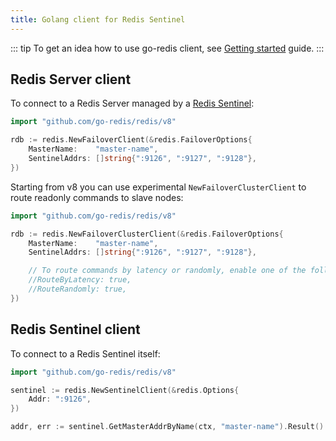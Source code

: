 ```yaml
---
title: Golang client for Redis Sentinel
---
```


<CoverImage title="Golang client for Redis Sentinel" />

<!-- prettier-ignore -->
::: tip
To get an idea how to use go-redis client, see [Getting started](server.md) guide.
:::

## Redis Server client

To connect to a Redis Server managed by a [Redis Sentinel](https://redis.io/topics/sentinel):

```go
import "github.com/go-redis/redis/v8"

rdb := redis.NewFailoverClient(&redis.FailoverOptions{
    MasterName:    "master-name",
    SentinelAddrs: []string{":9126", ":9127", ":9128"},
})
```

Starting from v8 you can use experimental `NewFailoverClusterClient` to route readonly commands to
slave nodes:

```go
import "github.com/go-redis/redis/v8"

rdb := redis.NewFailoverClusterClient(&redis.FailoverOptions{
    MasterName:    "master-name",
    SentinelAddrs: []string{":9126", ":9127", ":9128"},

    // To route commands by latency or randomly, enable one of the following.
    //RouteByLatency: true,
    //RouteRandomly: true,
})
```

## Redis Sentinel client

To connect to a Redis Sentinel itself:

```go
import "github.com/go-redis/redis/v8"

sentinel := redis.NewSentinelClient(&redis.Options{
    Addr: ":9126",
})

addr, err := sentinel.GetMasterAddrByName(ctx, "master-name").Result()
```
